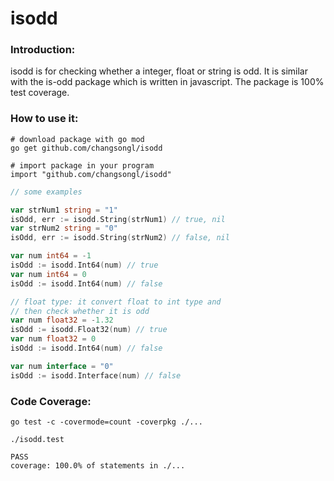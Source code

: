 # isodd

### Introduction:
isodd is for checking whether a integer, float or string is odd.
It is similar with the is-odd package which is written in javascript.
The package is 100% test coverage.

### How to use it:

````shell script
# download package with go mod
go get github.com/changsongl/isodd

# import package in your program
import "github.com/changsongl/isodd"
````

````go
// some examples

var strNum1 string = "1"
isOdd, err := isodd.String(strNum1) // true, nil
var strNum2 string = "0"
isOdd, err := isodd.String(strNum2) // false, nil

var num int64 = -1
isOdd := isodd.Int64(num) // true
var num int64 = 0
isOdd := isodd.Int64(num) // false

// float type: it convert float to int type and 
// then check whether it is odd
var num float32 = -1.32
isOdd := isodd.Float32(num) // true 
var num float32 = 0
isOdd := isodd.Int64(num) // false

var num interface = "0"
isOdd := isodd.Interface(num) // false
````

### Code Coverage:
````shell script
go test -c -covermode=count -coverpkg ./...

./isodd.test 

PASS
coverage: 100.0% of statements in ./...
````
